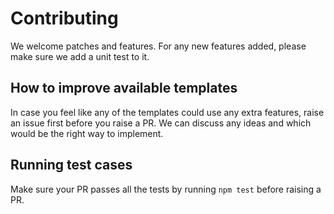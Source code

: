 # Contributing

We welcome patches and features. For any new features added, please make sure we add a unit test to it.

## How to improve available templates

In case you feel like any of the templates could use any extra features, raise an issue first before you raise a PR. We can discuss any ideas and which would be the right way to implement.

## Running test cases

Make sure your PR passes all the tests by running `npm test` before raising a PR.
